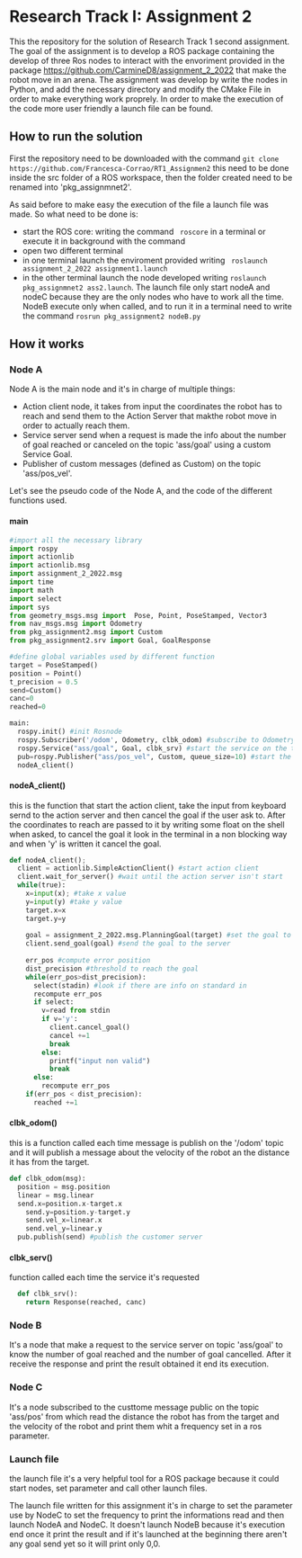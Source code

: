 Research Track I: Assignment 2
================================
This the repository for the solution of Research Track 1 second assignment.
The goal of the assignment is to develop a ROS package containing the develop of three Ros nodes to interact with the envoriment provided in the package https://github.com/CarmineD8/assignment_2_2022 that make the robot move in an arena.
The assignment was develop by write the nodes in Python, and add the necessary directory and modify the CMake File in order to make everything work proprely.
In order to make the execution of the code more user friendly a launch file can be found.

How to run the solution
------------------------
First the repository need to be downloaded with the command
``` git clone https://github.com/Francesca-Corrao/RT1_Assignmen2 ```
this need to be done inside the src folder of a ROS workspace, then the folder created need to be renamed into 'pkg_assignmnet2'.

As said before to make easy the execution of the file a launch file was made. So what need to be done is:
* start the ROS core: writing the command  ``` roscore``` in a terminal or execute it in background with the command 
* open two different terminal
* in one terminal launch the enviroment provided writing ``` roslaunch assignment_2_2022 assignment1.launch```
* in the other terminal launch the node developed writing  ``` roslaunch pkg_assignmnet2 ass2.launch ```.
The launch file only start nodeA and nodeC because they are the only nodes who have to work all the time. 
NodeB execute only when called, and to run it in a terminal need to write the command ```rosrun pkg_assignment2 nodeB.py ```

How it works
-----------------

### Node A ###
Node A is the main node and it's in charge of multiple things:
* Action client node, it takes from input the coordinates the robot has to reach and send them to the Action Server that makthe robot move in order to actually reach them. 
* Service server send when a request is made the info about the number of goal reached or canceled on the topic 'ass/goal' using a custom Service Goal.
* Publisher of custom messages (defined as Custom) on the topic 'ass/pos_vel'.

Let's see the pseudo code of the Node A, and the code of the different functions used.

#### main ####
```python 
#import all the necessary library
import rospy
import actionlib
import actionlib.msg
import assignment_2_2022.msg
import time
import math
import select
import sys
from geometry_msgs.msg import  Pose, Point, PoseStamped, Vector3
from nav_msgs.msg import Odometry
from pkg_assignment2.msg import Custom
from pkg_assignment2.srv import Goal, GoalResponse

#define global variables used by different function
target = PoseStamped()
position = Point()
t_precision = 0.5
send=Custom()
canc=0
reached=0

main:
  rospy.init() #init Rosnode
  rospy.Subscriber('/odom', Odometry, clbk_odom) #subscribe to Odometry messages 
  rospy.Service("ass/goal", Goal, clbk_srv) #start the service on the topic 'ass/goal'
  pub=rospy.Publisher("ass/pos_vel", Custom, queue_size=10) #start the publish of Custom message on the topic 'ass/pos_vel'
  nodeA_client()
```
#### nodeA_client() ####
this is the function that start the action client, take the input from keyboard sernd to the action server and then cancel the goal if the user ask to.
After the coordinates to reach are passed to it by writing some float on the shell when asked, to cancel the goal it look in the terminal in a non blocking way and when 'y' is written it cancel the goal.
``` python 
def nodeA_client();
  client = actionlib.SimpleActionClient() #start action client
  client.wait_for_server() #wait until the action server isn't start
  while(true):
    x=input(x); #take x value
    y=input(y) #take y value
    target.x=x
    target.y=y
    
    goal = assignment_2_2022.msg.PlanningGoal(target) #set the goal to be the coordinates taken as input
    client.send_goal(goal) #send the goal to the server
    
    err_pos #compute error position
    dist_precision #threshold to reach the goal
    while(err_pos>dist_precision):
      select(stadin) #look if there are info on standard in
      recompute err_pos
      if select:
        v=read from stdin
        if v='y':
          client.cancel_goal()
          cancel +=1
          break
        else: 
          printf("input non valid")
          break
      else:
        recompute err_pos
    if(err_pos < dist_precision):
      reached +=1
```

#### clbk_odom() ####
this is a function called each time message is publish on the '/odom' topic and it will publish a message about the velocity of the robot an the distance it has from the target.
```python 
def clbk_odom(msg):
  position = msg.position
  linear = msg.linear
  send.x=position.x-target.x
	send.y=position.y-target.y
	send.vel_x=linear.x
	send.vel_y=linear.y
  pub.publish(send) #publish the customer server
```
#### clbk_serv() ####
function called each time the service it's requested
```python
  def clbk_srv():
    return Response(reached, canc)
```

### Node B ###
It's a node that make a request to the service server on topic 'ass/goal' to know the number of goal reached and the number of goal cancelled. After it receive the response and print the result obtained it end its execution.

### Node C ###
It's a node subscribed to the custtome message public on the topic 'ass/pos' from which read the distance the robot has from the target  and the velocity of the robot and print them whit a frequency set in a ros parameter.

### Launch file ###
the launch file it's a very helpful tool for a ROS package because it could start nodes, set parameter and call other launch files. 

The launch file written for this assignment it's in charge to set the parameter use by NodeC to set the frequency to print the informations read and then launch NodeA and NodeC.
It doesn't launch NodeB because it's execution end once it print the result and if it's launched at the beginning there aren't any goal send yet so it will print only 0,0.


